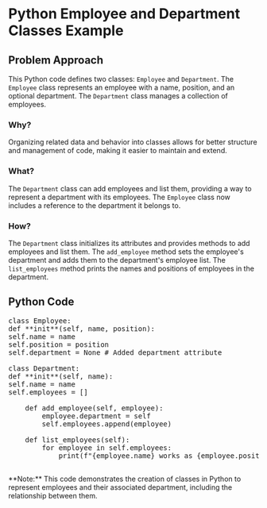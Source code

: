 # Python Employee and Department Classes Example

<div class="content">

## Problem Approach

This Python code defines two classes: `Employee` and `Department`. The `Employee` class represents an employee with a name, position, and an optional department. The `Department` class manages a collection of employees.

### Why?

Organizing related data and behavior into classes allows for better structure and management of code, making it easier to maintain and extend.

### What?

The `Department` class can add employees and list them, providing a way to represent a department with its employees. The `Employee` class now includes a reference to the department it belongs to.

### How?

The `Department` class initializes its attributes and provides methods to add employees and list them. The `add_employee` method sets the employee's department and adds them to the department's employee list. The `list_employees` method prints the names and positions of employees in the department.

</div>

## Python Code

<pre>
class Employee:
def **init**(self, name, position):
self.name = name
self.position = position
self.department = None # Added department attribute

class Department:
def **init**(self, name):
self.name = name
self.employees = []

    def add_employee(self, employee):
        employee.department = self
        self.employees.append(employee)

    def list_employees(self):
        for employee in self.employees:
            print(f"{employee.name} works as {employee.position} in {self.name}")
    </pre>

<div class="note">**Note:** This code demonstrates the creation of classes in Python to represent employees and their associated department, including the relationship between them.</div>